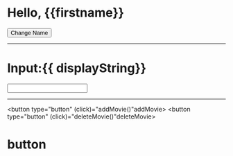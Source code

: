 <div class="container">
    <h1>Hello, {{firstname}}</h1>
    <button type ="button" (click)="changeName()">Change Name</button>
</div>
<hr>
<h1>Input:{{ displayString}}</h1>
<input type="text" name="display" id="" [(ngModel)]="displayString">
<hr>

<button type="button" (click)="addMovie()"addMovie></button>
<button type="button" (click)="deleteMovie()"deleteMovie></button>





# button
